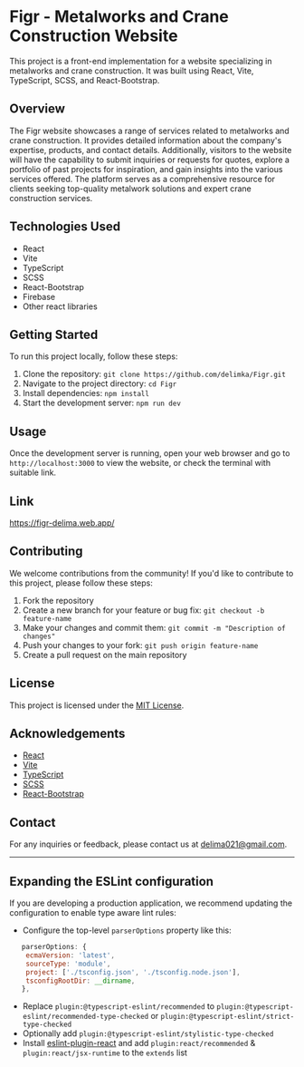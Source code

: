 # Figr - Metalworks and Crane Construction Website

This project is a front-end implementation for a website specializing in metalworks and crane construction. It was built using React, Vite, TypeScript, SCSS, and React-Bootstrap.

## Overview

The Figr website showcases a range of services related to metalworks and crane construction. It provides detailed information about the company's expertise, products, and contact details. Additionally, visitors to the website will have the capability to submit inquiries or requests for quotes, explore a portfolio of past projects for inspiration, and gain insights into the various services offered. The platform serves as a comprehensive resource for clients seeking top-quality metalwork solutions and expert crane construction services.

## Technologies Used

- React
- Vite
- TypeScript
- SCSS
- React-Bootstrap
- Firebase
- Other react libraries

## Getting Started

To run this project locally, follow these steps:

1. Clone the repository: `git clone https://github.com/delimka/Figr.git`
2. Navigate to the project directory: `cd Figr`
3. Install dependencies: `npm install`
4. Start the development server: `npm run dev`

## Usage

Once the development server is running, open your web browser and go to `http://localhost:3000` to view the website,
or check the terminal with suitable link.

## Link
https://figr-delima.web.app/

## Contributing

We welcome contributions from the community! If you'd like to contribute to this project, please follow these steps:

1. Fork the repository
2. Create a new branch for your feature or bug fix: `git checkout -b feature-name`
3. Make your changes and commit them: `git commit -m "Description of changes"`
4. Push your changes to your fork: `git push origin feature-name`
5. Create a pull request on the main repository

## License

This project is licensed under the [MIT License](LICENSE).

## Acknowledgements

- [React](https://reactjs.org/)
- [Vite](https://vitejs.dev/)
- [TypeScript](https://www.typescriptlang.org/)
- [SCSS](https://sass-lang.com/)
- [React-Bootstrap](https://react-bootstrap.github.io/)

## Contact

For any inquiries or feedback, please contact us at [delima021@gmail.com](mailto:delima021@gmail.com).

-----------------------------------------------------



## Expanding the ESLint configuration

If you are developing a production application, we recommend updating the configuration to enable type aware lint rules:

- Configure the top-level `parserOptions` property like this:

```js
   parserOptions: {
    ecmaVersion: 'latest',
    sourceType: 'module',
    project: ['./tsconfig.json', './tsconfig.node.json'],
    tsconfigRootDir: __dirname,
   },
```

- Replace `plugin:@typescript-eslint/recommended` to `plugin:@typescript-eslint/recommended-type-checked` or `plugin:@typescript-eslint/strict-type-checked`
- Optionally add `plugin:@typescript-eslint/stylistic-type-checked`
- Install [eslint-plugin-react](https://github.com/jsx-eslint/eslint-plugin-react) and add `plugin:react/recommended` & `plugin:react/jsx-runtime` to the `extends` list
